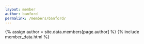 ```yaml
---
layout: member
author: banford
permalink: /members/banford/
---
```


{% assign author = site.data.members[page.author] %}
{% include member_data.html %}